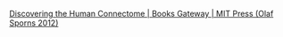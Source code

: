 [Discovering the Human Connectome | Books Gateway | MIT Press (Olaf Sporns 2012)](https://direct.mit.edu/books/book/2168/Discovering-the-Human-Connectome)

